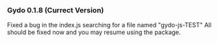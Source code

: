 ### Gydo 0.1.8 (Currect Version)
Fixed a bug in the index.js searching for a file named "gydo-js-TEST"
All should be fixed now and you may resume using the package.
